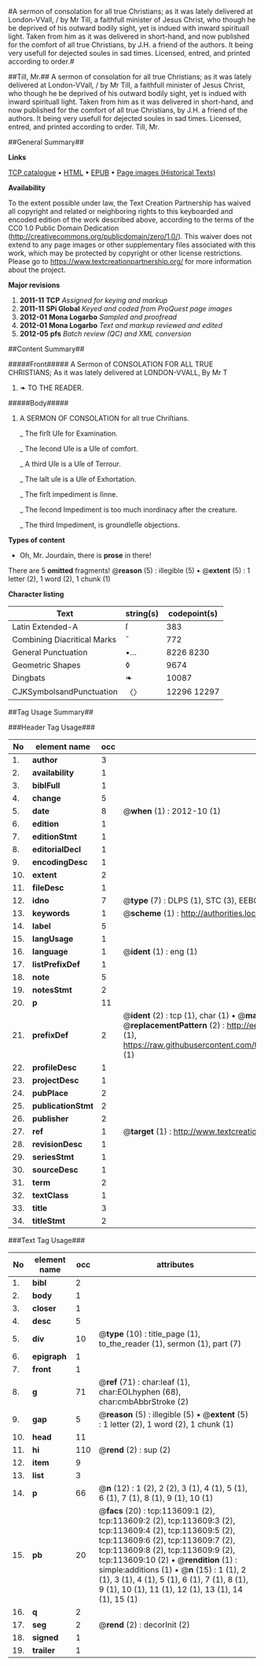 #A sermon of consolation for all true Christians; as it was lately delivered at London-VVall, / by Mr Till, a faithfull minister of Jesus Christ, who though he be deprived of his outward bodily sight, yet is indued with inward spirituall light. Taken from him as it was delivered in short-hand, and now published for the comfort of all true Christians, by J.H. a friend of the authors. It being very usefull for dejected soules in sad times. Licensed, entred, and printed according to order.#

##Till, Mr.##
A sermon of consolation for all true Christians; as it was lately delivered at London-VVall, / by Mr Till, a faithfull minister of Jesus Christ, who though he be deprived of his outward bodily sight, yet is indued with inward spirituall light. Taken from him as it was delivered in short-hand, and now published for the comfort of all true Christians, by J.H. a friend of the authors. It being very usefull for dejected soules in sad times. Licensed, entred, and printed according to order.
Till, Mr.

##General Summary##

**Links**

[TCP catalogue](http://www.ota.ox.ac.uk/tcp/)  • 
[HTML](http://tei.it.ox.ac.uk/tcp/Texts-HTML/free/A94/A94349.html)  • 
[EPUB](http://tei.it.ox.ac.uk/tcp/Texts-EPUB/free/A94/A94349.epub) • 
[Page images (Historical Texts)](https://historicaltexts.jisc.ac.uk/eebo-99861472e)

**Availability**

To the extent possible under law, the Text Creation Partnership has waived all copyright and related or neighboring rights to this keyboarded and encoded edition of the work described above, according to the terms of the CC0 1.0 Public Domain Dedication (http://creativecommons.org/publicdomain/zero/1.0/). This waiver does not extend to any page images or other supplementary files associated with this work, which may be protected by copyright or other license restrictions. Please go to https://www.textcreationpartnership.org/ for more information about the project.

**Major revisions**

1. __2011-11__ __TCP__ *Assigned for keying and markup*
1. __2011-11__ __SPi Global__ *Keyed and coded from ProQuest page images*
1. __2012-01__ __Mona Logarbo__ *Sampled and proofread*
1. __2012-01__ __Mona Logarbo__ *Text and markup reviewed and edited*
1. __2012-05__ __pfs__ *Batch review (QC) and XML conversion*

##Content Summary##

#####Front#####
A Sermon of CONSOLATION FOR ALL TRUE CHRISTIANS; As it was lately delivered at LONDON-VVALL, By Mr T
1. ❧ TO THE READER.

#####Body#####

1. A SERMON OF CONSOLATION for all true Chriſtians.

    _ The firſt Uſe for Examination.

    _ The ſecond Uſe is a Uſe of comfort.

    _ A third Uſe is a Uſe of Terrour.

    _ The laſt uſe is a Uſe of Exhortation.

    _ The firſt impediment is ſinne.

    _ The ſecond Impediment is too much inordinacy after the creature.

    _ The third Impediment, is groundleſſe objections.

**Types of content**

  * Oh, Mr. Jourdain, there is **prose** in there!

There are 5 **omitted** fragments! 
 @__reason__ (5) : illegible (5)  •  @__extent__ (5) : 1 letter (2), 1 word (2), 1 chunk (1)

**Character listing**


|Text|string(s)|codepoint(s)|
|---|---|---|
|Latin Extended-A|ſ|383|
|Combining             Diacritical Marks|̄|772|
|General Punctuation|•…|8226 8230|
|Geometric Shapes|◊|9674|
|Dingbats|❧|10087|
|CJKSymbolsandPunctuation|〈〉|12296 12297|

##Tag Usage Summary##

###Header Tag Usage###

|No|element name|occ|attributes|
|---|---|---|---|
|1.|__author__|3||
|2.|__availability__|1||
|3.|__biblFull__|1||
|4.|__change__|5||
|5.|__date__|8| @__when__ (1) : 2012-10 (1)|
|6.|__edition__|1||
|7.|__editionStmt__|1||
|8.|__editorialDecl__|1||
|9.|__encodingDesc__|1||
|10.|__extent__|2||
|11.|__fileDesc__|1||
|12.|__idno__|7| @__type__ (7) : DLPS (1), STC (3), EEBO-CITATION (1), PROQUEST (1), VID (1)|
|13.|__keywords__|1| @__scheme__ (1) : http://authorities.loc.gov/ (1)|
|14.|__label__|5||
|15.|__langUsage__|1||
|16.|__language__|1| @__ident__ (1) : eng (1)|
|17.|__listPrefixDef__|1||
|18.|__note__|5||
|19.|__notesStmt__|2||
|20.|__p__|11||
|21.|__prefixDef__|2| @__ident__ (2) : tcp (1), char (1)  •  @__matchPattern__ (2) : ([0-9\-]+):([0-9IVX]+) (1), (.+) (1)  •  @__replacementPattern__ (2) : http://eebo.chadwyck.com/downloadtiff?vid=$1&page=$2 (1), https://raw.githubusercontent.com/textcreationpartnership/Texts/master/tcpchars.xml#$1 (1)|
|22.|__profileDesc__|1||
|23.|__projectDesc__|1||
|24.|__pubPlace__|2||
|25.|__publicationStmt__|2||
|26.|__publisher__|2||
|27.|__ref__|1| @__target__ (1) : http://www.textcreationpartnership.org/docs/. (1)|
|28.|__revisionDesc__|1||
|29.|__seriesStmt__|1||
|30.|__sourceDesc__|1||
|31.|__term__|2||
|32.|__textClass__|1||
|33.|__title__|3||
|34.|__titleStmt__|2||


###Text Tag Usage###

|No|element name|occ|attributes|
|---|---|---|---|
|1.|__bibl__|2||
|2.|__body__|1||
|3.|__closer__|1||
|4.|__desc__|5||
|5.|__div__|10| @__type__ (10) : title_page (1), to_the_reader (1), sermon (1), part (7)|
|6.|__epigraph__|1||
|7.|__front__|1||
|8.|__g__|71| @__ref__ (71) : char:leaf (1), char:EOLhyphen (68), char:cmbAbbrStroke (2)|
|9.|__gap__|5| @__reason__ (5) : illegible (5)  •  @__extent__ (5) : 1 letter (2), 1 word (2), 1 chunk (1)|
|10.|__head__|11||
|11.|__hi__|110| @__rend__ (2) : sup (2)|
|12.|__item__|9||
|13.|__list__|3||
|14.|__p__|66| @__n__ (12) : 1 (2), 2 (2), 3 (1), 4 (1), 5 (1), 6 (1), 7 (1), 8 (1), 9 (1), 10 (1)|
|15.|__pb__|20| @__facs__ (20) : tcp:113609:1 (2), tcp:113609:2 (2), tcp:113609:3 (2), tcp:113609:4 (2), tcp:113609:5 (2), tcp:113609:6 (2), tcp:113609:7 (2), tcp:113609:8 (2), tcp:113609:9 (2), tcp:113609:10 (2)  •  @__rendition__ (1) : simple:additions (1)  •  @__n__ (15) : 1 (1), 2 (1), 3 (1), 4 (1), 5 (1), 6 (1), 7 (1), 8 (1), 9 (1), 10 (1), 11 (1), 12 (1), 13 (1), 14 (1), 15 (1)|
|16.|__q__|2||
|17.|__seg__|2| @__rend__ (2) : decorInit (2)|
|18.|__signed__|1||
|19.|__trailer__|1||
